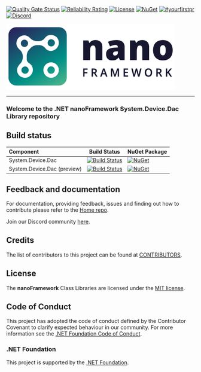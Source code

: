 [![Quality Gate Status](https://sonarcloud.io/api/project_badges/measure?project=nanoframework_lib-System.Devices.Dac&metric=alert_status)](https://sonarcloud.io/dashboard?id=nanoframework_lib-System.Devices.Dac) [![Reliability Rating](https://sonarcloud.io/api/project_badges/measure?project=nanoframework_lib-System.Devices.Dac&metric=reliability_rating)](https://sonarcloud.io/dashboard?id=nanoframework_lib-System.Devices.Dac) [![License](https://img.shields.io/badge/License-MIT-blue.svg)](LICENSE) [![NuGet](https://img.shields.io/nuget/dt/nanoFramework.System.Device.Dac.svg?label=NuGet&style=flat&logo=nuget)](https://www.nuget.org/packages/nanoFramework.System.Device.Dac/) [![#yourfirstpr](https://img.shields.io/badge/first--timers--only-friendly-blue.svg)](https://github.com/nanoframework/Home/blob/main/CONTRIBUTING.md) [![Discord](https://img.shields.io/discord/478725473862549535.svg?logo=discord&logoColor=white&label=Discord&color=7289DA)](https://discord.gg/gCyBu8T)

![nanoFramework logo](https://raw.githubusercontent.com/nanoframework/Home/main/resources/logo/nanoFramework-repo-logo.png)

-----

### Welcome to the .NET **nanoFramework** System.Device.Dac Library repository

## Build status

| Component | Build Status | NuGet Package |
|:-|---|---|
| System.Device.Dac | [![Build Status](https://dev.azure.com/nanoframework/System.Device.Dac/_apis/build/status/System.Devices.Dac?repoName=nanoframework%2FSystem.Device.Dac&branchName=main)](https://dev.azure.com/nanoframework/System.Device.Dac/_build/latest?definitionId=44&repoName=nanoframework%2FSystem.Device.Dac&branchName=main) | [![NuGet](https://img.shields.io/nuget/v/nanoFramework.System.Device.Dac.svg?label=NuGet&style=flat&logo=nuget)](https://www.nuget.org/packages/nanoFramework.System.Device.Dac/) |
| System.Device.Dac (preview) | [![Build Status](https://dev.azure.com/nanoframework/System.Device.Dac/_apis/build/status/System.Devices.Dac?repoName=nanoframework%2FSystem.Device.Dac&branchName=develop)](https://dev.azure.com/nanoframework/System.Device.Dac/_build/latest?definitionId=44&repoName=nanoframework%2FSystem.Device.Dac&branchName=develop) | [![NuGet](https://img.shields.io/nuget/vpre/nanoFramework.System.Device.Dac.svg?label=NuGet&style=flat&logo=nuget)](https://www.nuget.org/packages/nanoFramework.System.Device.Dac/) |

## Feedback and documentation

For documentation, providing feedback, issues and finding out how to contribute please refer to the [Home repo](https://github.com/nanoframework/Home).

Join our Discord community [here](https://discord.gg/gCyBu8T).

## Credits

The list of contributors to this project can be found at [CONTRIBUTORS](https://github.com/nanoframework/Home/blob/main/CONTRIBUTORS.md).

## License

The **nanoFramework** Class Libraries are licensed under the [MIT license](LICENSE.md).

## Code of Conduct

This project has adopted the code of conduct defined by the Contributor Covenant to clarify expected behaviour in our community.
For more information see the [.NET Foundation Code of Conduct](https://dotnetfoundation.org/code-of-conduct).

### .NET Foundation

This project is supported by the [.NET Foundation](https://dotnetfoundation.org).
